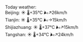 Today weather:  
Beijing: ☀️   🌡️+35°C 🌬️↗26km/h  
Tianjin: ☀️   🌡️+35°C 🌬️→15km/h  
Shijiazhuang: ☀️   🌡️+37°C 🌬️↗15km/h  
Tangshan: ☀️   🌡️+34°C 🌬️↗24km/h  
